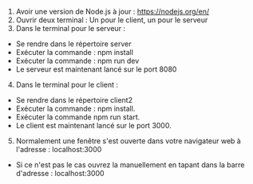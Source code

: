 1. Avoir une version de Node.js à jour : https://nodejs.org/en/
2. Ouvrir deux terminal : Un pour le client, un pour le serveur
3. Dans le terminal pour le serveur :
  * Se rendre dans le répertoire server
  * Exécuter la commande : npm install
  * Exécuter la commande : npm run dev
  * Le serveur est maintenant lancé sur le port 8080
4. Dans le terminal pour le client :
  * Se rendre dans le répertoire client2
  * Exécuter la commande : npm install.
  * Exécuter la commande npm run start.
  * Le client est maintenant lancé sur le port 3000.
5. Normalement une fenêtre s'est ouverte dans votre navigateur web à l'adresse : localhost:3000
  * Si ce n'est pas le cas ouvrez la manuellement en tapant dans la barre d'adresse : localhost:3000
